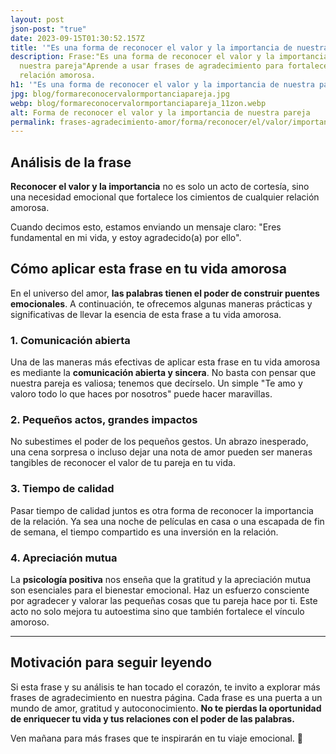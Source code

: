 ```yaml
---
layout: post
json-post: "true"
date: 2023-09-15T01:30:52.157Z
title: '"Es una forma de reconocer el valor y la importancia de nuestra pareja"'
description: Frase:"Es una forma de reconocer el valor y la importancia de
  nuestra pareja"Aprende a usar frases de agradecimiento para fortalecer tu
  relación amorosa.
h1: '"Es una forma de reconocer el valor y la importancia de nuestra pareja"'
jpg: blog/formareconocervalormportanciapareja.jpg
webp: blog/formareconocervalormportanciapareja_11zon.webp
alt: Forma de reconocer el valor y la importancia de nuestra pareja
permalink: frases-agradecimiento-amor/forma/reconocer/el/valor/importancia/de/nuestra/pareja
---
```

## Análisis de la frase

**Reconocer el valor y la importancia** no es solo un acto de cortesía, sino una necesidad emocional que fortalece los cimientos de cualquier relación amorosa.

Cuando decimos esto, estamos enviando un mensaje claro: "Eres fundamental en mi vida, y estoy agradecido(a) por ello".

## Cómo aplicar esta frase en tu vida amorosa

En el universo del amor, **las palabras tienen el poder de construir puentes emocionales**. A continuación, te ofrecemos algunas maneras prácticas y significativas de llevar la esencia de esta frase a tu vida amorosa.

### 1. Comunicación abierta

Una de las maneras más efectivas de aplicar esta frase en tu vida amorosa es mediante la **comunicación abierta y sincera**. No basta con pensar que nuestra pareja es valiosa; tenemos que decírselo. Un simple "Te amo y valoro todo lo que haces por nosotros" puede hacer maravillas.

### 2. Pequeños actos, grandes impactos

No subestimes el poder de los pequeños gestos. Un abrazo inesperado, una cena sorpresa o incluso dejar una nota de amor pueden ser maneras tangibles de reconocer el valor de tu pareja en tu vida.

### 3. Tiempo de calidad

Pasar tiempo de calidad juntos es otra forma de reconocer la importancia de la relación. Ya sea una noche de películas en casa o una escapada de fin de semana, el tiempo compartido es una inversión en la relación.

### 4. Apreciación mutua

La **psicología positiva** nos enseña que la gratitud y la apreciación mutua son esenciales para el bienestar emocional. Haz un esfuerzo consciente por agradecer y valorar las pequeñas cosas que tu pareja hace por ti. Este acto no solo mejora tu autoestima sino que también fortalece el vínculo amoroso.

- - -

## Motivación para seguir leyendo

Si esta frase y su análisis te han tocado el corazón, te invito a explorar más frases de agradecimiento en nuestra página. Cada frase es una puerta a un mundo de amor, gratitud y autoconocimiento. **No te pierdas la oportunidad de enriquecer tu vida y tus relaciones con el poder de las palabras.**

Ven mañana para más frases que te inspirarán en tu viaje emocional. 🌹